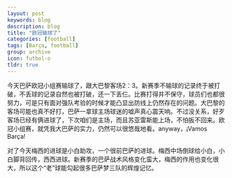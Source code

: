 ```yaml
---
layout: post
keywords: blog
description: blog
title: "欧冠输球了"
categories: [football]
tags: [Barça, football]
group: archive
icon: futbol-o
tldr: true
---
```




今天巴萨欧冠小组赛输球了，跟大巴黎客场2：3。新赛季不输球的记录终于被打破，不丢球的记录自然也被打破，还一下丢仨。比赛打得并不保守，球员们也都很努力，可是只有面对强队考验的时候才能凸显出防线上仍然存在的问题。大巴黎的客场可能也真不好打，巴萨一拿球主场球迷的嘘声真心震天响。不过没关系，好歹客场已经有俩进球了，下次咱们是主场，而且苏亚雷斯能上场，不怕扳不回来。欧冠小组赛，就凭我大巴萨的实力，仍然可以很悠哉地看。anyway，¡Vamos Barça!


对了今天梅西的进球是小白助攻，一个很前巴萨的进球。梅西中场倒球给小白，小白脚背回传，西西进球。新赛季的巴萨战术风格变化蛮大，梅西的作用也变化很大，所以这个“老”球能勾起很多巴萨梦三队的辉煌记忆。